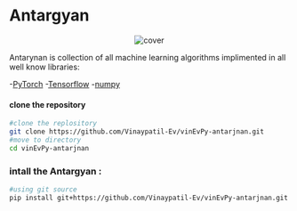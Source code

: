 # Antargyan
<p align="center"><img src="https://raw.githubusercontent.com/Vinaypatil-Ev/vinEvPy-antarjnan/master/docs/img/antargyan.png" alt="cover"></p>


Antarynan is collection of all machine learning algorithms implimented in all well know libraries:

-[PyTorch](https://github.com/pytorch/pytorch.git) 
-[Tensorflow](https://github.com/tensorflow/tensorflow.git) 
-[numpy](https://github.com/numpy/numpy.git)


#### clone the repository
```bash
#clone the replository
git clone https://github.com/Vinaypatil-Ev/vinEvPy-antarjnan.git
#move to directory
cd vinEvPy-antarjnan
```

### intall the Antargyan :
```bash
#using git source
pip install git+https://github.com/Vinaypatil-Ev/vinEvPy-antarjnan.git
```